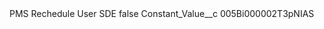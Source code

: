 <?xml version="1.0" encoding="UTF-8"?>
<CustomMetadata xmlns="http://soap.sforce.com/2006/04/metadata" xmlns:xsi="http://www.w3.org/2001/XMLSchema-instance" xmlns:xsd="http://www.w3.org/2001/XMLSchema">
    <label>PMS Rechedule User SDE</label>
    <protected>false</protected>
    <values>
        <field>Constant_Value__c</field>
        <value xsi:type="xsd:string">005Bi000002T3pNIAS</value>
    </values>
</CustomMetadata>
